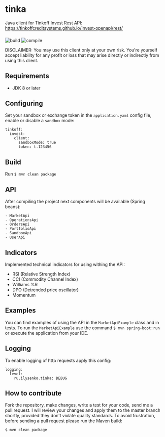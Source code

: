 # tinka
Java client for Tinkoff Invest Rest API: https://tinkoffcreditsystems.github.io/invest-openapi/rest/

###

![build](https://github.com/0x100/tinka/workflows/build/badge.svg?branch=master)
![compile](https://img.shields.io/github/last-commit/0x100/tinka)

DISCLAIMER: You may use this client only at your own risk. 
You're yourself accept liability for any profit or loss that may arise directly or indirectly from using this client.

## Requirements

- JDK 8 or later

## Configuring
Set your sandbox or exchange token in the `application.yaml` config file, enable or disable a `sandbox` mode:

```
tinkoff:
  invest:
    client:
      sandboxMode: true
      token: t.123456
```

## Build
Run `$ mvn clean package`

## API
After compiling the project next components will be available (Spring beans):
```
- MarketApi
- OperationsApi
- OrdersApi
- PortfolioApi
- SandboxApi
- UserApi
```

## Indicators

Implemented technical indicators for using withing the API:
- RSI (Relative Strength Index)
- CCI (Commodity Channel Index)
- Williams %R
- DPO (Detrended price oscillator)
- Momentum

## Examples
You can find examples of using the API in the `MarketApiExample` class and in tests.
To run the `MarketApiExample` use the command `$ mvn spring-boot:run` or execute the application from your IDE.

## Logging
To enable logging of http requests apply this config: 

```
logging:
  level:
    ru.ilysenko.tinka: DEBUG
```

## How to contribute
Fork the repository, make changes, write a test for your code, send me a pull request. 
I will review your changes and apply them to the master branch shortly, provided they don't violate quality standards. 
To avoid frustration, before sending a pull request please run the Maven build:
```
$ mvn clean package
```
